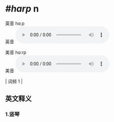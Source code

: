 # ***\#harp*** n
英音 hɑːp  
英音
<audio src="./media/harp1.aac" controls="controls"></audio>

美音 hɑːrp  
美音
<audio src="./media/harp2.aac" controls="controls"></audio>



| 词频 1 |  

英文释义
---
### 1.**竖琴**  


